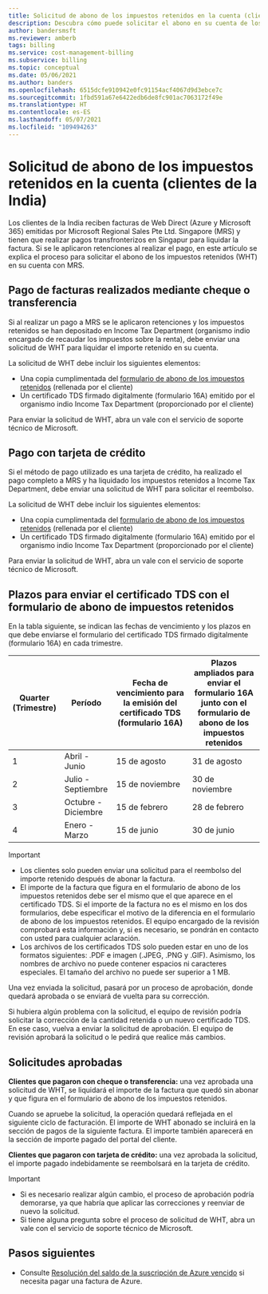```yaml
---
title: Solicitud de abono de los impuestos retenidos en la cuenta (clientes de la India) - Azure
description: Descubra cómo puede solicitar el abono en su cuenta de los impuestos retenidos. Este artículo solo se aplica a los clientes de la India.
author: bandersmsft
ms.reviewer: amberb
tags: billing
ms.service: cost-management-billing
ms.subservice: billing
ms.topic: conceptual
ms.date: 05/06/2021
ms.author: banders
ms.openlocfilehash: 6515dcfe910942e0fc91154acf4067d9d3ebce7c
ms.sourcegitcommit: 1fbd591a67e6422edb6de8fc901ac7063172f49e
ms.translationtype: HT
ms.contentlocale: es-ES
ms.lasthandoff: 05/07/2021
ms.locfileid: "109494263"
---
```

# <a name="request-a-credit-for-withholding-tax-on-your-account-india-customers"></a>Solicitud de abono de los impuestos retenidos en la cuenta (clientes de la India)

Los clientes de la India reciben facturas de Web Direct (Azure y Microsoft 365) emitidas por Microsoft Regional Sales Pte Ltd. Singapore (MRS) y tienen que realizar pagos transfronterizos en Singapur para liquidar la factura. Si se le aplicaron retenciones al realizar el pago, en este artículo se explica el proceso para solicitar el abono de los impuestos retenidos (WHT) en su cuenta con MRS.

## <a name="invoice-payment-by-check-and-wire"></a>Pago de facturas realizados mediante cheque o transferencia

Si al realizar un pago a MRS se le aplicaron retenciones y los impuestos retenidos se han depositado en Income Tax Department (organismo indio encargado de recaudar los impuestos sobre la renta), debe enviar una solicitud de WHT para liquidar el importe retenido en su cuenta.

La solicitud de WHT debe incluir los siguientes elementos:

- Una copia cumplimentada del [formulario de abono de los impuestos retenidos](https://download.microsoft.com/download/a/2/a/a2a35969-2d54-4faa-ba41-6a50525eba70/WHT%20Credit%20Form%20-%20India.docx) (rellenada por el cliente)
- Un certificado TDS firmado digitalmente (formulario 16A) emitido por el organismo indio Income Tax Department (proporcionado por el cliente)

Para enviar la solicitud de WHT, abra un vale con el servicio de soporte técnico de Microsoft.

## <a name="credit-card-payment"></a>Pago con tarjeta de crédito

Si el método de pago utilizado es una tarjeta de crédito, ha realizado el pago completo a MRS y ha liquidado los impuestos retenidos a Income Tax Department, debe enviar una solicitud de WHT para solicitar el reembolso.

La solicitud de WHT debe incluir los siguientes elementos:

- Una copia cumplimentada del [formulario de abono de los impuestos retenidos](https://download.microsoft.com/download/a/2/a/a2a35969-2d54-4faa-ba41-6a50525eba70/WHT%20Credit%20Form%20-%20India.docx) (rellenada por el cliente)
- Un certificado TDS firmado digitalmente (formulario 16A) emitido por el organismo indio Income Tax Department (proporcionado por el cliente)

Para enviar la solicitud de WHT, abra un vale con el servicio de soporte técnico de Microsoft.

## <a name="timelines-to-send-tds-certificate-with-withholding-tax-credit-form"></a>Plazos para enviar el certificado TDS con el formulario de abono de impuestos retenidos

En la tabla siguiente, se indican las fechas de vencimiento y los plazos en que debe enviarse el formulario del certificado TDS firmado digitalmente (formulario 16A) en cada trimestre.

| Quarter (Trimestre) | Período | Fecha de vencimiento para la emisión del certificado TDS (formulario 16A) | Plazos ampliados para enviar el formulario 16A junto con el formulario de abono de los impuestos retenidos |
|-|-|-|-|
| 1 | Abril - Junio | 15 de agosto | 31 de agosto |
| 2 | Julio - Septiembre | 15 de noviembre | 30 de noviembre |
| 3 | Octubre - Diciembre | 15 de febrero | 28 de febrero |
| 4 | Enero - Marzo | 15 de junio | 30 de junio |

> [!IMPORTANT]
>
> - Los clientes solo pueden enviar una solicitud para el reembolso del importe retenido después de abonar la factura.
> - El importe de la factura que figura en el formulario de abono de los impuestos retenidos debe ser el mismo que el que aparece en el certificado TDS. Si el importe de la factura no es el mismo en los dos formularios, debe especificar el motivo de la diferencia en el formulario de abono de los impuestos retenidos. El equipo encargado de la revisión comprobará esta información y, si es necesario, se pondrán en contacto con usted para cualquier aclaración.
> - Los archivos de los certificados TDS solo pueden estar en uno de los formatos siguientes: .PDF e imagen (.JPEG, .PNG y .GIF). Asimismo, los nombres de archivo no puede contener espacios ni caracteres especiales. El tamaño del archivo no puede ser superior a 1 MB.

Una vez enviada la solicitud, pasará por un proceso de aprobación, donde quedará aprobada o se enviará de vuelta para su corrección.

Si hubiera algún problema con la solicitud, el equipo de revisión podría solicitar la corrección de la cantidad retenida o un nuevo certificado TDS. En ese caso, vuelva a enviar la solicitud de aprobación. El equipo de revisión aprobará la solicitud o le pedirá que realice más cambios.

## <a name="approved-requests"></a>Solicitudes aprobadas

**Clientes que pagaron con cheque o transferencia:** una vez aprobada una solicitud de WHT, se liquidará el importe de la factura que quedó sin abonar y que figura en el formulario de abono de los impuestos retenidos.

Cuando se apruebe la solicitud, la operación quedará reflejada en el siguiente ciclo de facturación. El importe de WHT abonado se incluirá en la sección de pagos de la siguiente factura. El importe también aparecerá en la sección de importe pagado del portal del cliente.

**Clientes que pagaron con tarjeta de crédito:** una vez aprobada la solicitud, el importe pagado indebidamente se reembolsará en la tarjeta de crédito.

> [!IMPORTANT]
>
> - Si es necesario realizar algún cambio, el proceso de aprobación podría demorarse, ya que habría que aplicar las correcciones y reenviar de nuevo la solicitud.
> - Si tiene alguna pregunta sobre el proceso de solicitud de WHT, abra un vale con el servicio de soporte técnico de Microsoft.

## <a name="next-steps"></a>Pasos siguientes

- Consulte [Resolución del saldo de la suscripción de Azure vencido](resolve-past-due-balance.md) si necesita pagar una factura de Azure.
